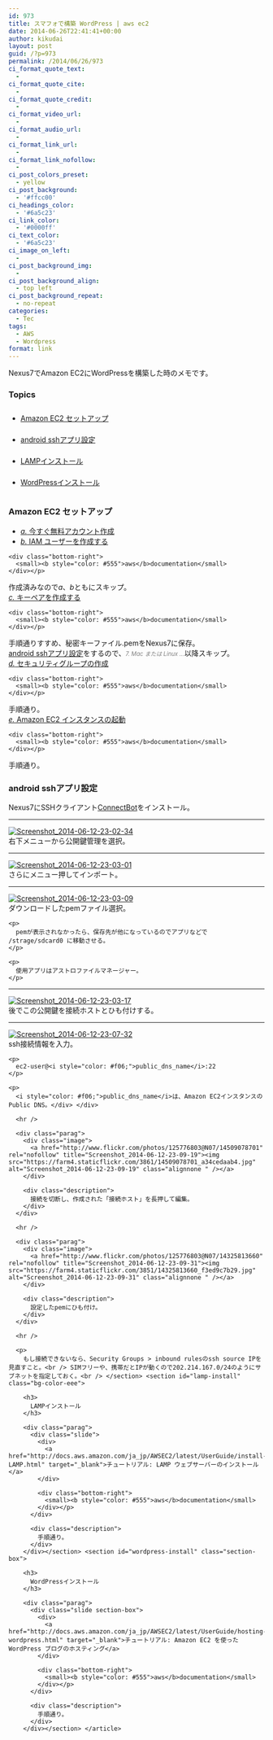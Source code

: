 ```yaml
---
id: 973
title: スマフォで構築 WordPress | aws ec2
date: 2014-06-26T22:41:41+00:00
author: kikudai
layout: post
guid: /?p=973
permalink: /2014/06/26/973
ci_format_quote_text:
  - 
ci_format_quote_cite:
  - 
ci_format_quote_credit:
  - 
ci_format_video_url:
  - 
ci_format_audio_url:
  - 
ci_format_link_url:
  - 
ci_format_link_nofollow:
  - 
ci_post_colors_preset:
  - yellow
ci_post_background:
  - '#ffcc00'
ci_headings_color:
  - '#6a5c23'
ci_link_color:
  - '#0000ff'
ci_text_color:
  - '#6a5c23'
ci_image_on_left:
  - 
ci_post_background_img:
  - 
ci_post_background_align:
  - top left
ci_post_background_repeat:
  - no-repeat
categories:
  - Tec
tags:
  - AWS
  - Wordpress
format: link
---
```

<article id="kikudai">Nexus7でAmazon EC2にWordPressを構築した時のメモです。
  
<!--more--></p> <nav> 

### Topics

<ul style="line-height: 3;">
  <li>
    <a href="#amazon-ec2-setup">Amazon EC2 セットアップ</a>
  </li>
  <li>
    <a href="#android-ssh">android sshアプリ設定</a>
  </li>
  <li>
    <a href="#lamp-install">LAMPインストール</a>
  </li>
  <li>
    <a href="#wordpress-install">WordPressインストール</a>
  </li>
</ul></nav> <section id="amazon-ec2-setup" class="bg-color-eee"> 

### Amazon EC2 セットアップ

<div class="parag">
  <div class="slide">
    <ul class="none-list">
      <li>
        <a href="http://docs.aws.amazon.com/ja_jp/AWSEC2/latest/UserGuide/get-set-up-for-amazon-ec2.html#create-a-base-security-group" target="blank"><i>a.</i> 今すぐ無料アカウント作成</a>
      </li>
      <li>
        <a href="http://docs.aws.amazon.com/ja_jp/AWSEC2/latest/UserGuide/get-set-up-for-amazon-ec2.html#create-an-iam-user" target="blank"><i>b.</i> IAM ユーザーを作成する</a>
      </li>
    </ul>
    
    <div class="bottom-right">
      <small><b style="color: #555">aws</b>documentation</small>
    </div></p>
  </div>
  
  <div class="description">
    作成済みなので<i>a</i>、<i>b</i>ともにスキップ。
  </div>
</div>

<div class="parag">
  <div class="slide">
    <div>
      <a href="http://docs.aws.amazon.com/ja_jp/AWSEC2/latest/UserGuide/get-set-up-for-amazon-ec2.html#create-a-key-pair" target="_blank"><i>c.</i> キーペアを作成する</a>
    </div>
    
    <div class="bottom-right">
      <small><b style="color: #555">aws</b>documentation</small>
    </div></p>
  </div>
  
  <div class="description">
    手順通りすすめ、秘密キーファイル.pemをNexus7に保存。<br /><a href="#android-ssh">android sshアプリ設定</a>をするので、<i style="color: gray; font-size: 80%;">7. Mac または Linux ...</i>以降スキップ。
  </div>
</div>

<div class="parag">
  <div class="slide">
    <div>
      <a href="http://docs.aws.amazon.com/ja_jp/AWSEC2/latest/UserGuide/get-set-up-for-amazon-ec2.html#create-a-base-security-group" target="_blank"><i>d.</i> セキュリティグループの作成</a>
    </div>
    
    <div class="bottom-right">
      <small><b style="color: #555">aws</b>documentation</small>
    </div></p>
  </div>
  
  <div class="description">
    手順通り。
  </div>
</div>

<div class="parag">
  <div class="slide">
    <div>
      <a href="http://docs.aws.amazon.com/ja_jp/AWSEC2/latest/UserGuide/ec2-launch-instance_linux.html" target="_blank"><i>e.</i> Amazon EC2 インスタンスの起動</a>
    </div>
    
    <div class="bottom-right">
      <small><b style="color: #555">aws</b>documentation</small>
    </div></p>
  </div>
  
  <div class="description">
    手順通り。
  </div>
</div></section> <section id="android-ssh" class="section-box"> 

### android sshアプリ設定

Nexus7にSSHクライアント<a href="https://play.google.com/store/apps/details?id=org.connectbot&hl=ja" target="_blank">ConnectBot</a>をインストール。

* * *

<div class="parag">
  <div class="image">
    <a href="http://www.flickr.com/photos/125776803@N07/14325798930" rel="nofollow" title="Screenshot_2014-06-12-23-02-34"><img src="https://farm6.staticflickr.com/5526/14325798930_547214b117.jpg" alt="Screenshot_2014-06-12-23-02-34" class="alignnone " /></a>
  </div>
  
  <div class="description">
    右下メニューから公開鍵管理を選択。
  </div>
</div>

* * *

<div class="parag">
  <div class="image">
    <a href="http://www.flickr.com/photos/125776803@N07/14489357226" rel="nofollow" title="Screenshot_2014-06-12-23-03-01"><img src="https://farm6.staticflickr.com/5503/14489357226_1135155ce0.jpg" alt="Screenshot_2014-06-12-23-03-01" class="alignnone " /></a>
  </div>
  
  <div class="description">
    さらにメニュー押してインポート。
  </div>
</div>

* * *

<div class="parag">
  <div class="image">
    <a href="http://www.flickr.com/photos/125776803@N07/14512461175" rel="nofollow" title="Screenshot_2014-06-12-23-03-09"><img src="https://farm4.staticflickr.com/3911/14512461175_b3c113560c.jpg" alt="Screenshot_2014-06-12-23-03-09" class="alignnone " /></a>
  </div>
  
  <div class="description">
    ダウンロードしたpemファイル選択。</p> 
    
    <p>
      pemが表示されなかったら、保存先が他になっているのでアプリなどで /strage/sdcard0 に移動させる。
    </p>
    
    <p>
      使用アプリはアストロファイルマネージャー。
    </p>
  </div>
</div>

* * *

<div class="parag">
  <div class="image">
    <a href="http://www.flickr.com/photos/125776803@N07/14509077201" rel="nofollow" title="Screenshot_2014-06-12-23-03-17"><img src="https://farm4.staticflickr.com/3913/14509077201_45e717b183.jpg" alt="Screenshot_2014-06-12-23-03-17" class="alignnone " /></a>
  </div>
  
  <div class="description">
    後でこの公開鍵を接続ホストとひも付けする。
  </div>
</div>

* * *

<div class="parag">
  <div class="image">
    <a href="http://www.flickr.com/photos/125776803@N07/14511088334" rel="nofollow" title="Screenshot_2014-06-12-23-07-32"><img src="https://farm3.staticflickr.com/2940/14511088334_6ecff1e80e.jpg" alt="Screenshot_2014-06-12-23-07-32" class="alignnone " /></a>
  </div>
  
  <div class="description">
    ssh接続情報を入力。</p> 
    
    <p>
      ec2-user@<i style="color: #f06;">public_dns_name</i>:22
    </p>
    
    <p>
      <i style="color: #f06;">public_dns_name</i>は、Amazon EC2インスタンスのPublic DNS。</div> </div> 
      
      <hr />
      
      <div class="parag">
        <div class="image">
          <a href="http://www.flickr.com/photos/125776803@N07/14509078701" rel="nofollow" title="Screenshot_2014-06-12-23-09-19"><img src="https://farm4.staticflickr.com/3861/14509078701_a34cedaab4.jpg" alt="Screenshot_2014-06-12-23-09-19" class="alignnone " /></a>
        </div>
        
        <div class="description">
          接続を切断し、作成された「接続ホスト」を長押して編集。
        </div>
      </div>
      
      <hr />
      
      <div class="parag">
        <div class="image">
          <a href="http://www.flickr.com/photos/125776803@N07/14325813660" rel="nofollow" title="Screenshot_2014-06-12-23-09-31"><img src="https://farm4.staticflickr.com/3851/14325813660_f3ed9c7b29.jpg" alt="Screenshot_2014-06-12-23-09-31" class="alignnone " /></a>
        </div>
        
        <div class="description">
          設定したpemにひも付け。
        </div>
      </div>
      
      <hr />
      
      <p>
        もし接続できないなら、Security Groups > inbound rulesのssh source IPを見直すこと。<br /> SIMフリーや、携帯だとIPが動くので202.214.167.0/24のようにサブネットを指定しておく。<br /> </section> <section id="lamp-install" class="bg-color-eee"> 
        
        <h3>
          LAMPインストール
        </h3>
        
        <div class="parag">
          <div class="slide">
            <div>
              <a href="http://docs.aws.amazon.com/ja_jp/AWSEC2/latest/UserGuide/install-LAMP.html" target="_blank">チュートリアル: LAMP ウェブサーバーのインストール</a>
            </div>
            
            <div class="bottom-right">
              <small><b style="color: #555">aws</b>documentation</small>
            </div></p>
          </div>
          
          <div class="description">
            手順通り。
          </div>
        </div></section> <section id="wordpress-install" class="section-box"> 
        
        <h3>
          WordPressインストール
        </h3>
        
        <div class="parag">
          <div class="slide section-box">
            <div>
              <a href="http://docs.aws.amazon.com/ja_jp/AWSEC2/latest/UserGuide/hosting-wordpress.html" target="_blank">チュートリアル: Amazon EC2 を使った WordPress ブログのホスティング</a>
            </div>
            
            <div class="bottom-right">
              <small><b style="color: #555">aws</b>documentation</small>
            </div></p>
          </div>
          
          <div class="description">
            手順通り。
          </div>
        </div></section> </article>